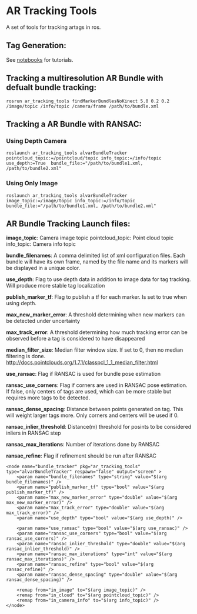# AR Tracking Tools
A set of tools for tracking artags in ros.

## Tag Generation:

See [notebooks](https://github.com/r-pad/ar_tracking_tools/blob/master/notebooks/AR_Marker_Creation_Demo.ipynb) for tutorials.

## Tracking a multiresolution AR Bundle with defualt bundle tracking:
```
rosrun ar_tracking_tools findMarkerBundlesNoKinect 5.0 0.2 0.2 /image/topic /info/topic /camera/frame /path/to/bundle.xml
```

## Tracking a AR Bundle with RANSAC:
### Using Depth Camera
```
roslaunch ar_tracking_tools alvarBundleTracker pointcloud_topic:=/pointcloud/topic info_topic:=/info/topic use_depth:=True  bundle_file:="/path/to/bundle1.xml, /path/to/bundle2.xml"
```

### Using Only Image
```
roslaunch ar_tracking_tools alvarBundleTracker image_topic:=/image/topic info_topic:=/info/topic  bundle_file:="/path/to/bundle1.xml, /path/to/bundle2.xml"
```


## AR Bundle Tracking Launch files:

**image_topic**: Camera image topic
pointcloud_topic: Point cloud topic
info_topic: Camera info topic

**bundle_filenames**: A comma delimited list of xml configuration files. Each bundle will have its own frame, named by the file name and its markers will be displayed in a unique color.

**use_depth**: Flag to use depth data in addition to image data for tag tracking. Will produce more stable tag localization

**publish_marker_tf**: Flag to publish a tf for each marker. Is set to true when using depth.

**max_new_marker_error**: A threshold determining when new markers can be detected under uncertainty

**max_track_error**: A threshold determining how much tracking error can be observed before a tag is considered to have disappeared

**median_filter_size**: Median filter window size. If set to 0, then no median filtering is done. http://docs.pointclouds.org/1.7.1/classpcl_1_1_median_filter.html

**use_ransac**: Flag if RANSAC is used for bundle pose estimation

**ransac_use_corners**: Flag if corners are used in RANSAC pose estimation. If false, only centers of tags are used, which can be more stable but requires more tags to be detected.

**ransac_dense_spacing**: Distance between points generated on tag. This will weight larger tags more. Only corners and centers will be used if 0.

**ransac_inlier_threshold**: Distance(m) threshold for posints to be considered inliers in RANSAC step 

**ransac_max_iterations**: Number of iterations done by RANSAC

**ransac_refine**: Flag if refinement should be run after RANSAC

```
<node name="bundle_tracker" pkg="ar_tracking_tools" type="alvarBundleTracker" respawn="false" output="screen" >
    <param name="bundle_filenames" type="string" value="$(arg bundle_filenames)" />
    <param name="publish_marker_tf" type="bool" value="$(arg publish_marker_tf)" />
    <param name="max_new_marker_error" type="double" value="$(arg max_new_marker_error)" />
    <param name="max_track_error" type="double" value="$(arg max_track_error)" />
    <param name="use_depth" type="bool" value="$(arg use_depth)" />

    <param name="use_ransac" type="bool" value="$(arg use_ransac)" />
    <param name="ransac_use_corners" type="bool" value="$(arg ransac_use_corners)" />
    <param name="ransac_inlier_threshold" type="double" value="$(arg ransac_inlier_threshold)" />
    <param name="ransac_max_iterations" type="int" value="$(arg ransac_max_iterations)" />
    <param name="ransac_refine" type="bool" value="$(arg ransac_refine)" />
    <param name="ransac_dense_spacing" type="double" value="$(arg ransac_dense_spacing)" />

    <remap from="in_image" to="$(arg image_topic)" />
    <remap from="in_cloud" to="$(arg pointcloud_topic)" />
    <remap from="in_camera_info" to="$(arg info_topic)" />
</node>
```
